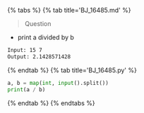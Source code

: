 {% tabs %}
{% tab title='BJ_16485.md' %}

> Question

* print a divided by b

```txt
Input: 15 7
Output: 2.1428571428
```

{% endtab %}
{% tab title='BJ_16485.py' %}

```py
a, b = map(int, input().split())
print(a / b)
```

{% endtab %}
{% endtabs %}
